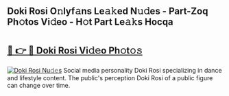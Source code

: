 ## Doki Rosi O𝚗lyf𝚊ns Le𝚊𝚔ed N𝚞𝚍es - Part-Zoq Ph𝚘tos Vi𝚍eo - H𝚘t Part Le𝚊𝚔s Hocqa

# <h2><a href="http://hf0iu5m.feru.top/?c=Doki+Rosi">🔗 👉 🔴 Doki Rosi Vi𝚍𝚎o Ph𝚘t𝚘𝚜</a></h2>

[![Doki Rosi Nu𝚍𝚎s](https://i.imgur.com/0TWrTi3.gif)](http://hf0iu5m.feru.top/?c=Doki+Rosi)
Social media personality Doki Rosi specializing in dance and lifestyle content. The public's perception Doki Rosi of a public figure can change over time. 
